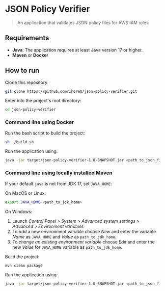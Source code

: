 # JSON Policy Verifier

> An application that validates JSON policy files for AWS IAM roles

## Requirements

- **Java**: The application requires at least Java version 17 or higher.
- **Maven** or **Docker**

## How to run

Clone this repository:
```bash
git clone https://github.com/IhoreQ/json-policy-verifier.git
```

Enter into the project's root directory:

```bash
cd json-policy-verifier
```

### Command line using Docker

Run the bash script to build the project:

```bash
sh ./build.sh
```

Run the application using:

```bash
java -jar target/json-policy-verifier-1.0-SNAPSHOT.jar <path_to_json_file>
```

### Command line using locally installed Maven

If your default `java` is not from JDK 17, set `JAVA_HOME`:

On MacOS or Linux:

```bash
export JAVA_HOME=<path_to_jdk_home> 
```

On Windows:

1. Launch _Control Panel > System > Advanced system settings > Advanced > Environment variables_
2. To _add_ a new environment variable choose _New_ and enter the variable _Name_ as `JAVA_HOME` and _Value_ as `path_to_jdk_home`.
3. To _change an existing environment variable_ choose _Edit_ and enter the new _Value_ for `JAVA_HOME` variable as `path_to_jdk_home`.

Build the project:

```bash
mvn clean package
```
Run the application using:

```bash
java -jar target/json-policy-verifier-1.0-SNAPSHOT.jar <path_to_json_file>
```

